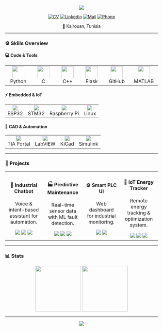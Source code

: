 <!-- HEADER -->
<div align="center">
  <img src="https://capsule-render.vercel.app/api?type=waving&color=0:1e3c72,100:2a5298&height=200&text=Habib%20Saadallah&fontSize=52&fontColor=f6f6f6&animation=twinkling&fontAlignY=35&desc=Industrial%20Electronics%20Engineer|Embedded%20Systems%20&%20AI&descSize=20&descAlignY=55" />
</div>

<div align="center">

[![CV](https://img.shields.io/badge/Download_CV-2a5298?style=flat-square&logo=googledrive&logoColor=white)](https://github.com/Hbib316/Hbib316/blob/main/cv_en.pdf)
[![LinkedIn](https://img.shields.io/badge/habib--saadallah-0077B5?style=flat-square&logo=linkedin&logoColor=white)](https://www.linkedin.com/in/habib-saadallah-669664260)
[![Mail](https://img.shields.io/badge/habibsaadallah2@gmail.com-D14836?style=flat-square&logo=gmail&logoColor=white)](mailto:habibsaadallah2@gmail.com)
[![Phone](https://img.shields.io/badge/+216%2022869802-25D366?style=flat-square&logo=whatsapp)](tel:+21622869802)

📍 Kairouan, Tunisia
</div>

---

### ⚙️ Skills Overview  

#### 💻 Code & Tools  
<div align="center">

<table>
<tr>
<td align="center" width="90">
  <img src="https://cdn.jsdelivr.net/gh/devicons/devicon/icons/python/python-original.svg" width="40"/><br>Python
</td>
<td align="center" width="90">
  <img src="https://cdn.jsdelivr.net/gh/devicons/devicon/icons/c/c-original.svg" width="40"/><br>C
</td>
<td align="center" width="90">
  <img src="https://cdn.jsdelivr.net/gh/devicons/devicon/icons/cplusplus/cplusplus-original.svg" width="40"/><br>C++
</td>
<td align="center" width="90">
  <img src="https://cdn.jsdelivr.net/gh/devicons/devicon/icons/flask/flask-original.svg" width="40"/><br>Flask
</td>
<td align="center" width="90">
  <img src="https://cdn.jsdelivr.net/gh/devicons/devicon/icons/github/github-original.svg" width="40"/><br>GitHub
</td>
<td align="center" width="90">
  <img src="https://cdn.jsdelivr.net/gh/devicons/devicon/icons/matlab/matlab-original.svg" width="40"/><br>MATLAB
</td>
</tr>
</table>
</div>

#### ⚡ Embedded & IoT  
<div align="center">

<table>
<tr>
<td align="center">
  <img src="https://img.shields.io/badge/ESP32-E7352C?style=for-the-badge&logo=espressif&logoColor=white"/><br>ESP32
</td>
<td align="center">
  <img src="https://img.shields.io/badge/STM32-03234B?style=for-the-badge&logo=stmicroelectronics&logoColor=white"/><br>STM32
</td>
<td align="center">
  <img src="https://img.shields.io/badge/Raspberry%20Pi-A22846?style=for-the-badge&logo=raspberrypi&logoColor=white"/><br>Raspberry Pi
</td>
<td align="center">
  <img src="https://img.shields.io/badge/Linux-000000?style=for-the-badge&logo=linux&logoColor=white"/><br>Linux
</td>
</tr>
</table>
</div>

#### 🧰 CAD & Automation  
<div align="center">

<table>
<tr>
<td align="center">
  <img src="https://img.shields.io/badge/TIA%20Portal-0064A0?style=for-the-badge&logo=siemens&logoColor=white"/><br>TIA Portal
</td>
<td align="center">
  <img src="https://img.shields.io/badge/LabVIEW-FFDB33?style=for-the-badge&logo=ni&logoColor=black"/><br>LabVIEW
</td>
<td align="center">
  <img src="https://img.shields.io/badge/KiCad-314CB0?style=for-the-badge&logo=kicad&logoColor=white"/><br>KiCad
</td>
<td align="center">
  <img src="https://img.shields.io/badge/Simulink-8ACA25?style=for-the-badge&logo=mathworks&logoColor=white"/><br>Simulink
</td>
</tr>
</table>
</div>

---

### 🚀 Projects  

<div align="center">

<table>
<tr>

<td align="center" width="250">
  <h4>🤖 Industrial Chatbot</h4>
  <p>Voice & intent-based assistant for automation.</p>
  <img src="https://img.shields.io/badge/Python-3776AB?style=flat&logo=python&logoColor=white"/> 
  <img src="https://img.shields.io/badge/Flask-000000?style=flat&logo=flask&logoColor=white"/> 
  <img src="https://img.shields.io/badge/SQLite-07405E?style=flat&logo=sqlite&logoColor=white"/>
</td>

<td align="center" width="250">
  <h4>🏭 Predictive Maintenance</h4>
  <p>Real-time sensor data with ML fault detection.</p>
  <img src="https://img.shields.io/badge/ESP32-E7352C?style=flat&logo=espressif&logoColor=white"/> 
  <img src="https://img.shields.io/badge/MQTT-660066?style=flat&logo=mqtt&logoColor=white"/> 
  <img src="https://img.shields.io/badge/Python-3776AB?style=flat&logo=python&logoColor=white"/>
</td>

<td align="center" width="250">
  <h4>⚙️ Smart PLC UI</h4>
  <p>Web dashboard for industrial monitoring.</p>
  <img src="https://img.shields.io/badge/Flask-000000?style=flat&logo=flask&logoColor=white"/> 
  <img src="https://img.shields.io/badge/TIA%20Portal-0064A0?style=flat&logo=siemens&logoColor=white"/>
</td>

<td align="center" width="250">
  <h4>🔋 IoT Energy Tracker</h4>
  <p>Remote energy tracking & optimization system.</p>
  <img src="https://img.shields.io/badge/ESP32-E7352C?style=flat&logo=espressif&logoColor=white"/> 
  <img src="https://img.shields.io/badge/Python-3776AB?style=flat&logo=python&logoColor=white"/> 
  <img src="https://img.shields.io/badge/Cloud-4285F4?style=flat&logo=googlecloud&logoColor=white"/>
</td>

</tr>
</table>
</div>

---

### 📊 Stats  
<div align="center">
  <img src="https://github-readme-stats.vercel.app/api?username=Hbib316&show_icons=true&theme=tokyonight&hide_border=true" height="150" />
  <img src="https://github-readme-stats.vercel.app/api/top-langs/?username=Hbib316&layout=compact&theme=tokyonight&hide_border=true" height="150" />
</div>

---

<div align="center">
  <img src="https://capsule-render.vercel.app/api?type=waving&color=0:2a5298,100:1e3c72&height=100&section=footer" />
</div>
